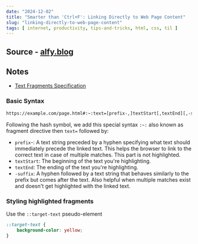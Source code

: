 ```yaml
---
date: "2024-12-02"
title: "Smarter than 'Ctrl+F': Linking Directly to Web Page Content"
slug: "linking-directly-to-web-page-content"
tags: [ internet, productivity, tips-and-tricks, html, css, til ]
---
```




## Source - [alfy.blog][1]

## Notes
* [Text Fragments Specification][2]

### Basic Syntax

```bash
https://example.com/page.html#:~:text=[prefix-,]textStart[,textEnd][,-suffix]
```

Following the hash symbol, we add this special syntax `:~:` also known as fragment directive then `text=` followed by:

* `prefix`-: A text string preceded by a hyphen specifying what text should immediately precede the linked text. This helps the browser to link to the correct text in case of multiple matches. This part is not highlighted.
* `textStart`: The beginning of the text you're highlighting.
* `textEnd`: The ending of the text you're highlighting.
* `-suffix`: A hyphen followed by a text string that behaves similarly to the prefix but comes after the text. Also helpful when multiple matches exist and doesn't get highlighted with the linked text.

### Styling highlighted fragments

Use the `::target-text` pseudo-element

```css
::target-text {
    background-color: yellow;
}
```



   [1]: https://alfy.blog/2024/10/19/linking-directly-to-web-page-content.html
   [2]: https://wicg.github.io/scroll-to-text-fragment/
